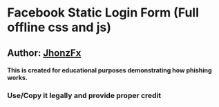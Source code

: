 # Facebook Static Login Form (Full offline css and js)

## Author: [JhonzFx](https://github.com/JhonzFx)

#### This is created for educational purposes demonstrating how phishing works.

### Use/Copy it legally and provide proper credit


